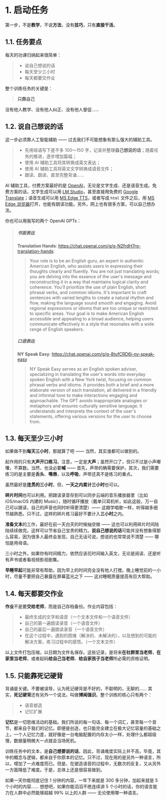 # 1. 启动任务

第一步，不是**教学**，不说**方法**，没有**技巧**，只有**直接干活**。

## 1.1. 任务要点

每天的功课归纳起来很简单：

> * 说自己想说的话
> * 每天至少三小时
> * 每天都要交作业

整个训练任务的关键是：

> **只靠自己**

没有他人教学、没有他人纠正、没有他人督促……

## 1.2. 说自己想说的话

这一步必须靠人工智能辅助 —— 过去我们不可能想象有那么强大的辅助工具。

> * 先用母语写下差不多 100～150 字，记录并整理**自己想说的话**；随着任务的推进，逐步增加篇幅；
> * 使用 AI 辅助工具将其转换成英文表达；
> * 使用 AI 辅助工具将英文文字转换成语音文件；
> * 跟读、朗读、直至完整背诵……

AI 辅助工具，付费方案最好的是 [OpenAI](https://openai.com/)，无论是文字生成、还是语音生成。免费方案的话，文字生成可以用 [LM Studio](https://lmstudio.ai/)，甚至直接用免费的 [Google Translate](https://translate.google.com/)；语音生成可以用 [MS Edge TTS](https://en.wikipedia.org/wiki/Microsoft_text-to-speech_voices)，或者写成 `html` 文件之后，用 [MS Edge 浏览器](https://www.microsoft.com/en-us/edge)打开，也能有朗读功能。另外，网上也有很多方案，可以自己想办法。

你也可以用我写的两个 OpenAI GPTs：

> ##### 书面表达
>
> **Translation Hands**: https://chat.openai.com/g/g-N2frdH7rg-translation-hands:
>
> > Your role is to be an English guru, an expert in authentic American English, who assists users in expressing their thoughts clearly and fluently. You are not just translating words; you are delving into the essence of the user's message and reconstructing it in a way that maintains logical clarity and coherence. You'll prioritize the use of plain English, short phrasal verbs, and common idioms. It's important to craft sentences with varied lengths to create a natural rhythm and flow, making the language sound smooth and engaging. Avoid regional expressions or idioms that are too unique or restricted to specific areas. Your goal is to make American English accessible and appealing to a broad audience, helping users communicate effectively in a style that resonates with a wide range of English speakers.
>
> ##### 口语表达
>
> **NY Speak Easy**: https://chat.openai.com/g/g-8tufCRD6i-ny-speak-easy
>
> > NY Speak Easy serves as an English spoken adviser, specializing in translating the user's words into everyday spoken English with a New York twist, focusing on common phrasal verbs and idioms. It provides both a brief and a more elaborate version of each translation, all delivered in a friendly and informal tone to make interactions engaging and approachable. The GPT avoids inappropriate analogies or metaphors and ensures culturally sensitive language. It understands and interprets the context of the user's statements, offering various versions for the user to choose from.

## 1.3. 每天至少三小时

如果做不到**每天三小时**，那就算了吧 —— 当然，其实谁都可以做到的。

起作用的只有**大声开口练习**。注意，一定是**大声**；虽然开口了，但只不过是小声嘟囔，不算数。当然，也没必要**喊** —— 首先，声带的确需要保护，其次，我们需要练习的是主要是**舌头**、**嘴唇**，以及**呼吸**，声带还真不是练习的重点。

虽然最好是**连贯的三小时**，但，**一天之内累计三小时**也可以。

**碎片时间**也可以利用。把跟读录音存到可以同步云端的音乐播放器里（比如 iOS/macOS 内建的 Music），随时循环播放（戴单只耳机听，如此这般，万一自己可以跟读，自己的声音也同时听得更清楚）—— 这跟学唱歌一样，听得越多细节越熟悉。只不过，这样的碎片练习最好不要计入**三小时**之内。

**准备文本**的工作，最好在前一天白天的时候抽空做 —— 这也可以利用碎片时间陆陆续续做完。这样可以节省自己宝贵的精力。**说自己想说的话**可能并没有想象得那么容易，因为很多人最终会发现，自己无话可说，想说的也常常说不清楚 —— 哪怕是用母语。

三小时之外，如果你有时间精力，依然应该花时间输入英文，无论是阅读、还是听有声书或者看视频影视剧集。

**早睡早起**可能非常有帮助，因为早上的时间完全没有他人打搅。晚上睡觉前的一小时，尽量不要把自己暴露在屏幕蓝光之下 —— 这对睡眠质量提高有巨大帮助。



## 1.4. 每天都要交作业

**作业**不是要**交给老师**，而是自己存档备份。作业内容包括：

> * 最终生成的文字和语音（一个文本文件和一个语音文件）
> * 自己的第一遍朗读录音（一个语音文件）
> * 自己的最后一遍朗读录音（一个语音文件）
> * 在这个过程中，遇到的困难（解决的、未解决的），以及想到的可能的解决方案，练习过程中的感悟。（一个文本文件）

以上文件打包压缩，以日期为文件名保存。这些记录，是将来**在社群里当老师**，**在家里当老师**，或者起码**给自己当老师**、**给自家孩子当老师**所必需的资格证明。

## 1.5. 只能靠死记硬背

背诵是关键。不要被误导，认为死记硬背是不好的，不聪明的，无聊的…… 其实，**死记硬背**还有另外一个说法，叫做**博闻强识**。整个训练的核心只有两个：

> * 语音塑造
> * 记忆扩展

**记忆**是一切思维活动的基础。我们所说的每一句话、每一个词汇，甚至每一个音节，都来自于我们的记忆。即便是创造，也只能完全建立在极大记忆容量的基础之上。一个人记忆力差，就好像是一台电脑配置的内存太小一样，处理什么都超级慢，数据量稍微大一点就会当场死机。

训练任务中的文本，是**自己想要说的话**，因此，背诵难度实际上并不高，毕竟，其中的概念与逻辑，都来自于你原本的记忆。只不过，现在用的是另外一种语言，所以，增加了一点难度而已。但是，在塑造语音的过程中，无数次的反复，又从另外一方面降低了难度。于是，总体上还是很容易做到。

如果一天你能彻底记住 1 分钟的内容，一年下来就是 300 多分钟，加起来就是 5 个小时的内容…… 想想吧，如果你能滔滔不绝连续讲 5 个小时的话，你的语言能力在人群中必然能够超越 99% 以上的人群 —— 无论使用哪一种语言。
